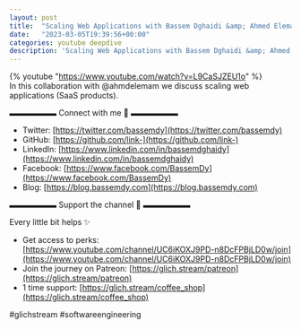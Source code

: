 ```yaml
---
layout: post
title:  "Scaling Web Applications with Bassem Dghaidi &amp; Ahmed Elemam ( بالعربي )"
date:   "2023-03-05T19:39:56+00:00"
categories: youtube deepdive
description: 'Scaling Web Applications with Bassem Dghaidi &amp; Ahmed Elemam ( بالعربي )'
---
```

{% youtube  "https://www.youtube.com/watch?v=L9CaSJZEU1o" %}
<br />
In this collaboration with @ahmdelemam we discuss scaling web applications (SaaS products).

▬▬▬▬▬▬ Connect with me 👋 ▬▬▬▬▬▬

- Twitter: [https://twitter.com/bassemdy](https://twitter.com/bassemdy)
- GitHub: [https://github.com/link-](https://github.com/link-)
- LinkedIn: [https://www.linkedin.com/in/bassemdghaidy](https://www.linkedin.com/in/bassemdghaidy)
- Facebook: [https://www.facebook.com/BassemDy](https://www.facebook.com/BassemDy)
- Blog: [https://blog.bassemdy.com](https://blog.bassemdy.com)

▬▬▬▬▬▬ Support the channel 💜 ▬▬▬▬▬▬

Every little bit helps ✨
- Get access to perks: [https://www.youtube.com/channel/UC6iKOXJ9PD-n8DcFPBjLD0w/join](https://www.youtube.com/channel/UC6iKOXJ9PD-n8DcFPBjLD0w/join)
- Join the journey on Patreon: [https://glich.stream/patreon](https://glich.stream/patreon)
- 1 time support: [https://glich.stream/coffee_shop](https://glich.stream/coffee_shop)

#glichstream #softwareengineering
